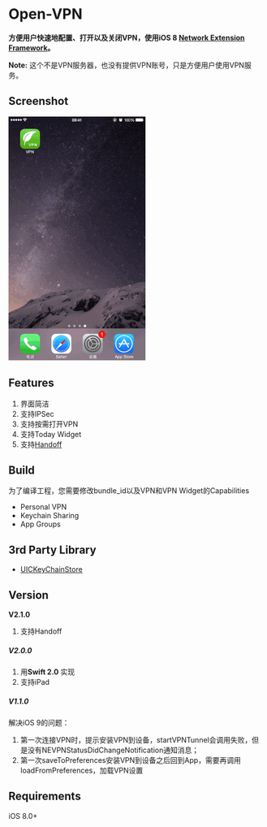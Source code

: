 # Open-VPN

**方便用户快速地配置、打开以及关闭VPN，使用iOS 8 [Network Extension Framework](https://developer.apple.com/library/ios/documentation/NetworkExtension/Reference/Network_Extension_Framework_Reference/index.html#//apple_ref/doc/uid/TP40016234)。**

**Note:** 这个不是VPN服务器，也没有提供VPN账号，只是方便用户使用VPN服务。

## Screenshot

![](Demo.gif)

## Features

1.  界面简洁
2.  支持IPSec
3.  支持按需打开VPN
4.  支持Today Widget
5.  支持[Handoff](./Doc/Handoff.md)

## Build

为了编译工程，您需要修改bundle_id以及VPN和VPN Widget的Capabilities

+   Personal VPN
+   Keychain Sharing
+   App Groups

## 3rd Party Library

*   [UICKeyChainStore](https://github.com/kishikawakatsumi/UICKeyChainStore)

## Version

**V2.1.0**

1.  支持Handoff

##### V2.0.0

1.  用**Swift 2.0** 实现
2.  支持iPad

##### V1.1.0

解决iOS 9的问题：

1.  第一次连接VPN时，提示安装VPN到设备，startVPNTunnel会调用失败，但是没有NEVPNStatusDidChangeNotification通知消息；
2.  第一次saveToPreferences安装VPN到设备之后回到App，需要再调用loadFromPreferences，加载VPN设置

## Requirements

iOS 8.0+